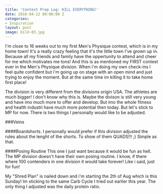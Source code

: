 ```yaml
---
title: 'Contest Prep Log: KILL EVERYTHING!'
date: 2016-04-22 00:00:00 Z
categories:
- Inspiration
layout: post
image: bild-03.jpg
---
```


I'm close to 16 weeks out to my first Men's Physique contest, which is in my home town! It's a really crazy feeling that it's the little town I've grown up in. Because all my friends and family have the oppertunity to attend and cheer for me which motivates me tons! And this is as mentioned my FIRST contest ever in the Men's Physique division. When i'm doing my own check-ins I feel quite confident but i'm going up on stage with an open mind and just trying to enjoy the moment. But at the same time im killing it to take home first place!

The division is very different from the divisions origin USA. The athletes are much bigger! I don't know why this is. Maybe the divison is still very young and have imo much more to offer and develop. But imo the whole fitness and health industri have much more potential then today. But let's stick to MP for now. There is two things I personally would like to be adjusted.

###Veins

####Boardshorts.
I personally would prefer if this division adjusted the rules about the lenght of the shorts. To show of them QUADS!!! ;) Simple as that.

####Posing Routine
This one I just want because it would be fun as hell. The MP division doesn't have their own posing routine. I know, if there where 100 contenders in one division it would take forever! Like i said, just for fun!

My "Shred Plan" is nailed down and i'm starting the 2th of Aug which is this Sunday! Im sticking to the same Carb Cycle I tried out earlier this year. The only thing I adjusted was the daily protein ratio.